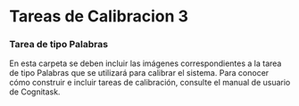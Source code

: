 # Tareas de Calibracion 3
### Tarea de tipo Palabras
En esta carpeta se deben incluir las imágenes correspondientes a la tarea de tipo Palabras que se utilizará para calibrar el sistema. Para conocer cómo construir e incluir tareas de calibración, consulte el manual de usuario de Cognitask.